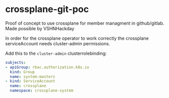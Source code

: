 # crossplane-git-poc
Proof of concept to use crossplane for member managment in github/gitlab. Made possible by VSHNHackday

In order for the crossplane operator to work correctly the crossplane serviceAccount needs cluster-admin permissions.

Add this to the `cluster-admin` clusterrolebinding:
```yaml
subjects:
- apiGroup: rbac.authorization.k8s.io
  kind: Group
  name: system:masters
- kind: ServiceAccount
  name: crossplane
  namespace: crossplane-system
```
